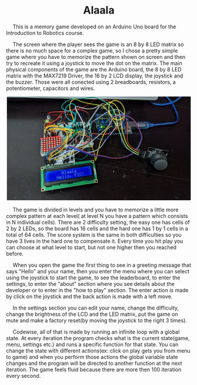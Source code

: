 <body>
<h1 align="center">Alaala</h1>
<p>&emsp;   This is a memory game developed on an Arduino Uno board for the Introduction to Robotics course.  </p>
<p>&emsp;   The screen where the player sees the game is an 8 by 8 LED matrix so there is no much space for a complex game, so I chose a pretty simple game where you have to memorize the pattern shown on screen and then try to recreate it using a joystick to move the dot on the matrix. The main physical components of the game are the Arduino board, the 8 by 8 LED matrix with the MAX7219 Driver, the 16 by 2 LCD display, the joystick and the buzzer. Those were all conected using 2 breadboards, resistors, a potentiometer, capacitors and wires.</p>
 <p align="center">
  <img src="assets/gamecomponents.jpg" alt="Game Components" width="500">
 </p>
<p>&emsp;   The game is divided in levels and you have to memorize a little more complex pattern at each level( at level N you have a pattern which consists in N individual cells). There are 2 difficulty setting, the easy one has cells of 2 by 2 LEDs, so the board has 16 cells and the hard one has 1 by 1 cells in a total of 64 cells. The score system is the same in both difficulties so you have 3 lives in the hard one to compensate it. Every time you hit play you can choose at what level to start, but not one higher then you reached before.  </p>
<p>&emsp;   When you open the game the first thing to see in a greeting message that says "Hello" and your name, then you enter the menu where you can select using the joystick to start the game, to see the leaderboard, to enter the settings, to enter the "about" section where you see details about the developer or to enter in the "how to play" section. The enter action is made by click on the joystick and the back action is made with a left move.  
<p>&emsp;   In the settings section you can edit your name, change the difficulty, change the brightness of the LCD and the LED matrix, put the game on mute and make a factory reset(by moving the joystick to the right 3 times).  </p>
<p>&emsp;   Codewise, all of that is made by running an infinite loop with a global state. At every iteration the program checks what is the current state(game, menu, settings etc.) and runs a specific function for that state. You can change the state with different actions(ex: click on play gets you from menu to game) and when you perform those actions the global variable state changes and the program will be directed to another function at the next iteration. The game feels fluid because there are more then 100 iteration every second.  </p>
</body>
